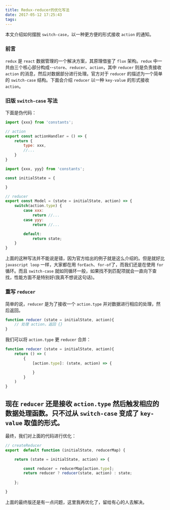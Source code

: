 ```yaml
---
title: Redux-reducer的优化写法
date: 2017-05-12 17:25:43
tags:
---
```


本文介绍如何摆脱 `switch-case`，以一种更方便的形式接收 `action` 的通知。
<!-- more -->

### 前言
`redux` 是 `react` 数据管理的一个解决方案，其原理借鉴了 `flux` 架构。`redux` 中一共由三个核心部分构成--`store`、`reducer`、`action`，其中 `reducer` 则是负责接收 `action` 的消息，然后对数据部分进行处理。官方对于 `reducer` 的描述为一个简单的 `switch-case` 结构。下面会介绍 `reducer` 以一种 `key-value` 的形式接收 `action`。

### 旧版 `switch-case` 写法

下面是伪代码：

```js
import {xxx} from 'constants';

// action
export const actionHandler = () => {
    return {
        type: xxx,
        //...
    }
}
```

```js
import {xxx, yyy} from 'constants';

const initialState = {

}

// reducer
export const Model = (state = initialState, action) => {
    switch(action.type) {
        case xxx: 
            return //...
        case yyy:
            return //...

        default:
            return state;
    }
}
```

上面的这种写法并不能说是错，因为官方给出的例子就是这么介绍的。但是就好比 `javascript loop` 一样，大家都在用 `forEach`、`for-of`了，而我们还是在使用 `for` 循环。而且 `switch-case` 就如同循环一般，如果找不到匹配项就会一直向下查找，性能方面不是特别好(我真不想说这句话)。

### 重写 `reducer`

简单的说，`reducer` 是为了接收一个 `action.type` 并对数据进行相应的处理，然后返回。

```js
function reducer (state = initialState, action){
    // 处理 action，返回 {}
}

```

我们可以将 `action.type` 更 `reducer` 合并：

```js
function reducer (state = initialState, action){
    return () => (
        {
            [action.type]: (state, action) => {

            }
        }
    )
}
```

现在 `reducer` 还是接收 `action.type` 然后触发相应的数据处理函数。只不过从 `switch-case` 变成了 `key-value` 取值的形式。
---

最终，我们对上面的代码进行优化：

```js
// createReducer
export  default function (initialState, reducerMap) {

    return (state = initialState, action) => {

        const reducer = reducerMap[action.type];
        return reducer ? reducer(state, action) : state;
    
    };

}
```

上面的最终版还是有一点问题，这里我再优化了，留给有心的人去解决。
